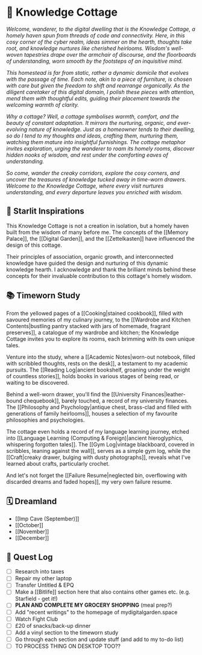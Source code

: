 # 🏡 Knowledge Cottage

*Welcome, wanderer, to the digital dwelling that is the Knowledge Cottage, a homely haven spun from threads of code and connectivity. Here, in this cosy corner of the cyber realm, ideas simmer on the hearth, thoughts take root, and knowledge nurtures like cherished heirlooms. Wisdom's well-woven tapestries drape over the armchair of discourse, and the floorboards of understanding, worn smooth by the footsteps of an inquisitive mind.*

*This homestead is far from static, rather a dynamic domicile that evolves with the passage of time. Each note, akin to a piece of furniture, is chosen with care but given the freedom to shift and rearrange organically. As the diligent caretaker of this digital domain, I polish these pieces with attention, mend them with thoughtful edits, guiding their placement towards the welcoming warmth of clarity.*

*Why a cottage? Well, a cottage symbolises warmth, comfort, and the beauty of constant adaptation. It mirrors the nurturing, organic, and ever-evolving nature of knowledge. Just as a homeowner tends to their dwelling, so do I tend to my thoughts and ideas, crafting them, nurturing them, watching them mature into insightful furnishings. The cottage metaphor invites exploration, urging the wanderer to roam its homely rooms, discover hidden nooks of wisdom, and rest under the comforting eaves of understanding.*

*So come, wander the creaky corridors, explore the cosy corners, and uncover the treasures of knowledge tucked away in time-worn drawers. Welcome to the Knowledge Cottage, where every visit nurtures understanding, and every departure leaves you enriched with wisdom.*
## 🌟 Starlit Inspirations

This Knowledge Cottage is not a creation in isolation, but a homely haven built from the wisdom of many before me. The concepts of the [[Memory Palace]], the [[Digital Garden]], and the [[Zettelkasten]] have influenced the design of this cottage.

Their principles of association, organic growth, and interconnected knowledge have guided the design and nurturing of this dynamic knowledge hearth. I acknowledge and thank the brilliant minds behind these concepts for their invaluable contribution to this cottage's homely wisdom.
## 📚 Timeworn Study

From the yellowed pages of a [[Cooking|stained cookbook]], filled with savoured memories of my culinary journey, to the [[Wardrobe and Kitchen Contents|bustling pantry stacked with jars of homemade, fragrant preserves]], a catalogue of my wardrobe and kitchen; the Knowledge Cottage invites you to explore its rooms, each brimming with its own unique tales.

Venture into the study, where a [[Academic Notes|worn-out notebook, filled with scribbled thoughts, rests on the desk]], a testament to my academic pursuits. The [[Reading Log|ancient bookshelf, groaning under the weight of countless stories]], holds books in various stages of being read, or waiting to be discovered. 

Behind a well-worn drawer, you'll find the [[University Finances|leather-bound chequebook]], barely touched, a record of my university finances. The [[Philosophy and Psychology|antique chest, brass-clad and filled with generations of family heirlooms]], houses a selection of my favourite philosophies and psychologies. 

The cottage even holds a record of my language learning journey, etched into [[Language Learning (Computing & Foreign)|ancient hieroglyphics, whispering forgotten tales]]. The [[Gym Log|vintage blackboard, covered in scribbles, leaning against the wall]], serves as a simple gym log, while the [[Craft|creaky drawer, bulging with dusty photographs]], reveals what I've learned about crafts, particularly crochet. 

And let's not forget the [[Failure Resume|neglected bin, overflowing with discarded dreams and faded hopes]], my very own failure resume.
## 🗓️ Dreamland

 - [[Imp Cave (September)]]
 - [[October]]
 - [[November]]
 - [[December]]
## 📜 Quest Log

 - [ ] Research into taxes
 - [ ] Repair my other laptop
 - [ ] Transfer Untitled & EPQ
 - [ ] Make a [[Bitlife]] section here that also contains other games etc. (e.g. Starfield - get it!)
 - [ ] **PLAN AND COMPLETE MY GROCERY SHOPPING** (meal prep?)
 - [ ] Add "recent writings" to the homepage of mydigitalgarden.space
 - [ ] Watch Fight Club
 - [ ] £20 of snacks/back-up dinner
 - [ ] Add a vinyl section to the timeworn study
 - [ ] Go through each section and update stuff (and add to my to-do list)
 - [ ] TO PROCESS THING ON DESKTOP TOO??